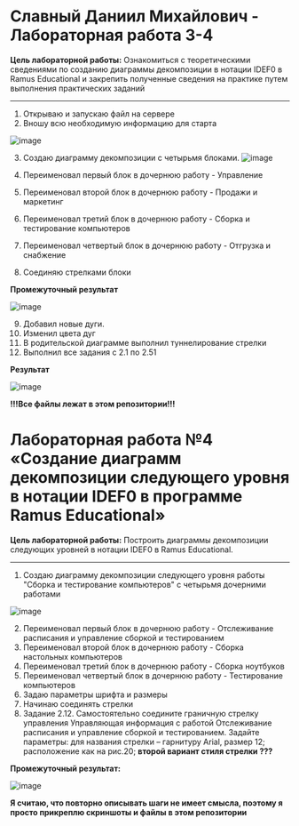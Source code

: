 # Славный Даниил Михайлович - Лабораторная работа 3-4

**Цель лабораторной работы:** 
Ознакомиться с теоретическими сведениями по созданию диаграммы декомпозиции в нотации IDEF0 в Ramus Educational и закрепить полученные сведения на практике путем выполнения практических заданий

****

1. Открываю и запускаю файл на сервере
2. Вношу всю необходимую информацию для старта

![image](https://github.com/user-attachments/assets/b5492c1a-d6e5-41d7-bbe1-dd86a6d678d6)

3. Создаю диаграмму декомпозиции с четырьмя блоками.
![image](https://github.com/user-attachments/assets/81f73ca1-26ec-4b51-821d-42aa9d26e41b)

4. Переименовал первый блок в дочернюю работу - Управление
5. Переименовал второй блок в дочернюю работу - Продажи и маркетинг
6. Переименовал третий блок в дочернюю работу - Сборка и тестирование компьютеров
7. Переименовал четвертый блок в дочернюю работу - Отгрузка и снабжение
8. Соединяю стрелками блоки

**Промежуточный результат**

![image](https://github.com/user-attachments/assets/a9b723b6-3bf2-4c46-8b28-a3106adcc42b)

9. Добавил новые дуги.
10. Изменил цвета дуг
11. В родительской диаграмме выполнил туннелирование стрелки
12. Выполнил все задания с 2.1 по 2.51

**Результат**

![image](https://github.com/user-attachments/assets/7093d3c0-5697-4a67-b927-0f1a0f00f341)

**!!!Все файлы лежат в этом репозитории!!!**

# Лабораторная работа №4 «Создание диаграмм декомпозиции следующего уровня в нотации IDEF0 в программе Ramus Educational»

**Цель лабораторной работы:**
Построить диаграммы декомпозиции следующих уровней в нотации IDEF0 в Ramus Educational.

****

1. Создаю диаграмму декомпозиции следующего уровня работы "Сборка и тестирование компьютеров" с четырьмя дочерними работами

![image](https://github.com/user-attachments/assets/8f72cd9a-e3c0-4c2b-979f-8f9ea7211e25)

2. Переименовал первый блок в дочернюю работу - Отслеживание расписания и управление сборкой и тестированием
3. Переименовал второй блок в дочернюю работу - Сборка настольных компьютеров
4. Переименовал третий блок в дочернюю работу - Сборка ноутбуков
5. Переименовал четвертый блок в дочернюю работу - Тестирование компьютеров
6. Задаю параметры шрифта и размеры
7. Начинаю соединять стрелки
8. Задание 2.12. Самостоятельно соедините граничную стрелку управления Управляющая информация с работой Отслеживание расписания и управление сборкой и тестированием. Задайте параметры: для названия стрелки – гарнитуру Arial, размер 12; расположение как на рис.20; **второй вариант стиля стрелки ???**

**Промежуточный результат:**

![image](https://github.com/user-attachments/assets/366dfd3e-d6cd-497e-a88a-85ac12a7aa8f)

**Я считаю, что повторно описывать шаги не имеет смысла, поэтому я просто прикреплю скриншоты и файлы в этом репозитории**
